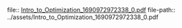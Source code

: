 file:: [Intro_to_Optimization_1690972972338_0.pdf](../assets/Intro_to_Optimization_1690972972338_0.pdf)
file-path:: ../assets/Intro_to_Optimization_1690972972338_0.pdf
